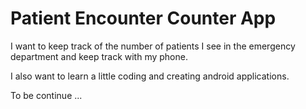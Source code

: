 # Patient Encounter Counter App

I want to keep track of the number of patients I see in the emergency department and keep track with my phone.

I also want to learn a little coding and creating android applications. 

To be continue ...
